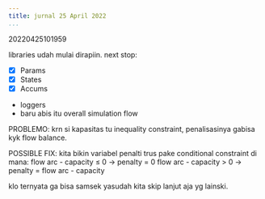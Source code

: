 ```yaml
---
title: jurnal 25 April 2022
...
```

20220425101959

libraries udah mulai dirapiin. next stop: 
- [x] Params 
- [x] States
- [x] Accums
- loggers
- baru abis itu overall simulation flow

PROBLEMO:
krn si kapasitas tu inequality constraint, penalisasinya gabisa kyk flow balance.

POSSIBLE FIX:
kita bikin variabel penalti trus pake conditional constraint di mana:
    flow arc - capacity ≤ 0 → penalty = 0
    flow arc - capacity > 0 → penalty = flow arc - capacity
    
klo ternyata ga bisa samsek yasudah kita skip lanjut aja yg lainski.
